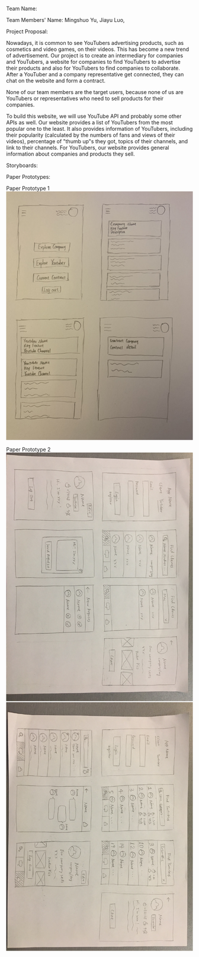 Team Name: 

Team Members' Name: Mingshuo Yu, Jiayu Luo, 

Project Proposal: 

Nowadays, it is common to see YouTubers advertising products, such as cosmetics and video games, on their videos. This has become a new trend of advertisement. Our project is to create an intermediary for companies and YouTubers, a website for companies to find YouTubers to advertise their products and also for YouTubers to find companies to collaborate. After a YouTuber and a company representative get connected, they can chat on the website and form a contract.

None of our team members are the target users, because none of us are YouTubers or representatives who need to sell products for their companies.

To build this website, we will use YouTube API and probably some other APIs as well. Our website provides a list of YouTubers from the most popular one to the least. It also provides information of YouTubers, including their popularity (calculated by the numbers of fans and views of their videos), percentage of "thumb up"s they got, topics of their channels, and link to their channels. For YouTubers, our website provides general information about companies and products they sell.


Storyboards:

Paper Prototypes:

Paper Prototype 1
![alt text](IMG_6391.jpg)

Paper Prototype 2
![alt text](prototype2-1.JPG)
![alt text](prototype2-2.JPG)
